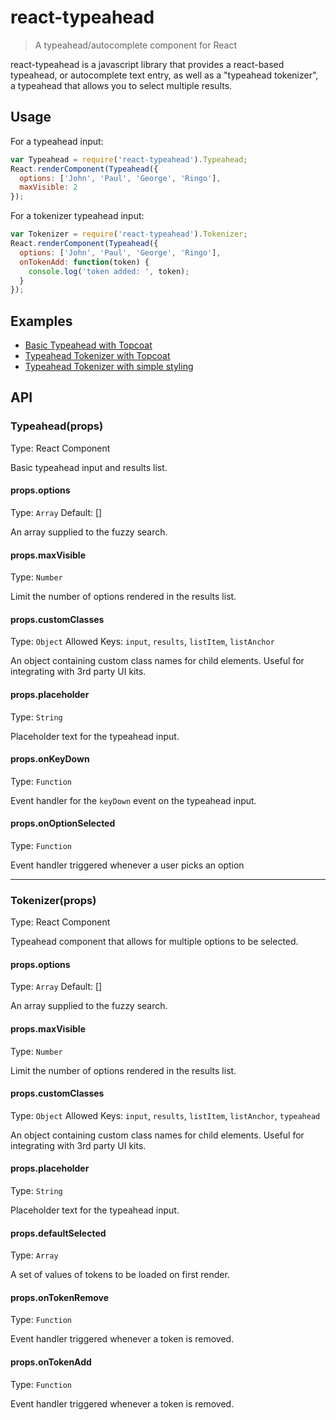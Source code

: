 # react-typeahead

> A typeahead/autocomplete component for React

react-typeahead is a javascript library that provides a react-based
typeahead, or autocomplete text entry, as well as a "typeahead tokenizer",
a typeahead that allows you to select multiple results.

## Usage

For a typeahead input:

```javascript
var Typeahead = require('react-typeahead').Typeahead;
React.renderComponent(Typeahead({
  options: ['John', 'Paul', 'George', 'Ringo'],
  maxVisible: 2
});
```

For a tokenizer typeahead input:

```javascript
var Tokenizer = require('react-typeahead').Tokenizer;
React.renderComponent(Typeahead({
  options: ['John', 'Paul', 'George', 'Ringo'],
  onTokenAdd: function(token) {
    console.log('token added: ', token);
  }
});
```

## Examples

* [Basic Typeahead with Topcoat][1]
* [Typeahead Tokenizer with Topcoat][2]
* [Typeahead Tokenizer with simple styling][3]

[1]: http://fmoo.github.com/react-typeahead/blob/master/examples/typeahead-topcoat.html
[2]: http://fmoo.github.com/react-typeahead/blob/master/examples/tokenizer-topcoat.html
[3]: http://fmoo.github.com/react-typeahead/blob/master/examples/TypeaheadTokenizer-simple.html

## API

### Typeahead(props)

Type: React Component

Basic typeahead input and results list.

#### props.options

Type: `Array`
Default: []

An array supplied to the fuzzy search.

#### props.maxVisible

Type: `Number`

Limit the number of options rendered in the results list.

#### props.customClasses

Type: `Object`
Allowed Keys: `input`, `results`, `listItem`, `listAnchor`

An object containing custom class names for child elements. Useful for
integrating with 3rd party UI kits.

#### props.placeholder

Type: `String`

Placeholder text for the typeahead input.

#### props.onKeyDown

Type: `Function`

Event handler for the `keyDown` event on the typeahead input.

#### props.onOptionSelected

Type: `Function`

Event handler triggered whenever a user picks an option

---

### Tokenizer(props)

Type: React Component

Typeahead component that allows for multiple options to be selected.

#### props.options

Type: `Array`
Default: []

An array supplied to the fuzzy search.

#### props.maxVisible

Type: `Number`

Limit the number of options rendered in the results list.

#### props.customClasses

Type: `Object`
Allowed Keys: `input`, `results`, `listItem`, `listAnchor`, `typeahead`

An object containing custom class names for child elements. Useful for
integrating with 3rd party UI kits.

#### props.placeholder

Type: `String`

Placeholder text for the typeahead input.

#### props.defaultSelected

Type: `Array`

A set of values of tokens to be loaded on first render.

#### props.onTokenRemove

Type: `Function`

Event handler triggered whenever a token is removed.

#### props.onTokenAdd

Type: `Function`

Event handler triggered whenever a token is removed.


